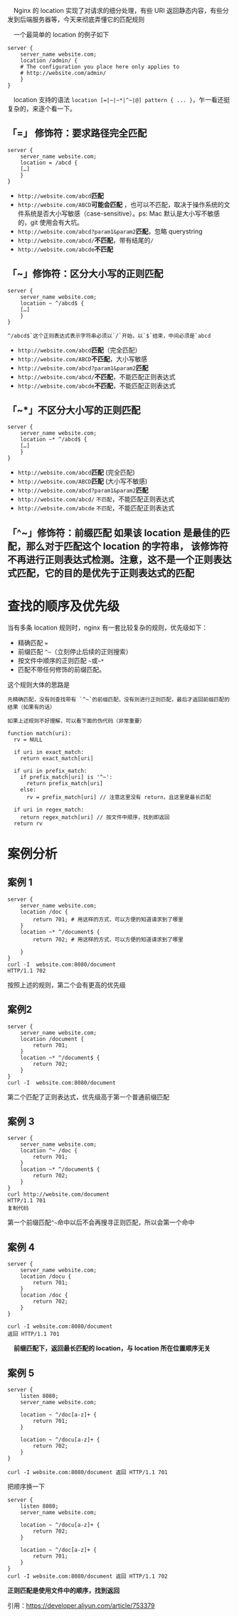 &emsp;Nginx 的 location 实现了对请求的细分处理，有些 URI 返回静态内容，有些分发到后端服务器等，今天来彻底弄懂它的匹配规则

&emsp;一个最简单的 location 的例子如下

```
server {
    server_name website.com;
    location /admin/ {
    # The configuration you place here only applies to
    # http://website.com/admin/
    }
}
```

&emsp;location 支持的语法 `location [=|~|~*|^~|@] pattern { ... }`，乍一看还挺复杂的，来逐个看一下。

## 「=」 修饰符：要求路径完全匹配

```nginx
server {
    server_name website.com;
    location = /abcd {
    […]
    }
}
```

- `http://website.com/abcd`**匹配**
- `http://website.com/ABCD`**可能会匹配** ，也可以不匹配，取决于操作系统的文件系统是否大小写敏感（case-sensitive）。ps: Mac 默认是大小写不敏感的，git 使用会有大坑。
- `http://website.com/abcd?param1&param2`**匹配**，忽略 querystring
- `http://website.com/abcd/`**不匹配**，带有结尾的`/`
- `http://website.com/abcde`**不匹配**

## 「~」修饰符：区分大小写的正则匹配

```nginx
server {
    server_name website.com;
    location ~ ^/abcd$ {
    […]
    }
}
```

```
^/abcd$`这个正则表达式表示字符串必须以`/`开始，以`$`结束，中间必须是`abcd
```

- `http://website.com/abcd`**匹配**（完全匹配）
- `http://website.com/ABCD`**不匹配**，大小写敏感
- `http://website.com/abcd?param1&param2`**匹配**
- `http://website.com/abcd/`**不匹配**，不能匹配正则表达式
- `http://website.com/abcde`**不匹配**，不能匹配正则表达式

## 「~*」不区分大小写的正则匹配

```nginx
server {
    server_name website.com;
    location ~* ^/abcd$ {
    […]
    }
}
```

- `http://website.com/abcd`**匹配** (完全匹配)
- `http://website.com/ABCD`**匹配** (大小写不敏感)
- `http://website.com/abcd?param1&param2`**匹配**
- `http://website.com/abcd/` `不匹配`，不能匹配正则表达式
- `http://website.com/abcde` `不匹配`，不能匹配正则表达式

## 「^~」修饰符：前缀匹配 如果该 location 是最佳的匹配，那么对于匹配这个 location 的字符串， 该修饰符不再进行正则表达式检测。注意，这不是一个正则表达式匹配，它的目的是优先于正则表达式的匹配

# 查找的顺序及优先级

当有多条 location 规则时，nginx 有一套比较复杂的规则，优先级如下：

- 精确匹配 `=`
- 前缀匹配 `^~`（立刻停止后续的正则搜索）
- 按文件中顺序的正则匹配 `~`或`~*`
- 匹配不带任何修饰的前缀匹配。

这个规则大体的思路是

```
先精确匹配，没有则查找带有 `^~`的前缀匹配，没有则进行正则匹配，最后才返回前缀匹配的结果（如果有的话）

如果上述规则不好理解，可以看下面的伪代码（非常重要）
```

```
function match(uri):
  rv = NULL
  
  if uri in exact_match:
    return exact_match[uri]
  
  if uri in prefix_match:
    if prefix_match[uri] is '^~':
      return prefix_match[uri]
    else:
      rv = prefix_match[uri] // 注意这里没有 return，且这里是最长匹配
   
  if uri in regex_match:
    return regex_match[uri] // 按文件中顺序，找到即返回
  return rv
```

# 案例分析

## 案例 1

```
server {
    server_name website.com;
    location /doc {
        return 701; # 用这样的方式，可以方便的知道请求到了哪里
    }
    location ~* ^/document$ {
        return 702; # 用这样的方式，可以方便的知道请求到了哪里

    }
}
curl -I  website.com:8080/document
HTTP/1.1 702
```

按照上述的规则，第二个会有更高的优先级

## 案例2

```
server {
    server_name website.com;
    location /document {
        return 701;
    }
    location ~* ^/document$ {
        return 702;
    }
}
curl -I  website.com:8080/document
```

第二个匹配了正则表达式，优先级高于第一个普通前缀匹配

## 案例 3

```
server {
    server_name website.com;
    location ^~ /doc {
        return 701;
    }
    location ~* ^/document$ {
        return 702;
    }
}
curl http://website.com/document
HTTP/1.1 701
复制代码
```

第一个前缀匹配`^~`命中以后不会再搜寻正则匹配，所以会第一个命中

## 案例 4

```
server {
    server_name website.com;
    location /docu {
        return 701;
    }
    location /doc {
        return 702;
    }
}

curl -I website.com:8080/document 
返回 HTTP/1.1 701
```

&emsp;**前缀匹配下，返回最长匹配的 location，与 location 所在位置顺序无关**

## 案例 5

```
server {
    listen 8080;
    server_name website.com;

    location ~ ^/doc[a-z]+ {
        return 701;
    }

    location ~ ^/docu[a-z]+ {
        return 702;
    }
}

curl -I website.com:8080/document 返回 HTTP/1.1 701
```

把顺序换一下

```
server {
    listen 8080;
    server_name website.com;

    location ~ ^/docu[a-z]+ {
        return 702;
    }
    
    location ~ ^/doc[a-z]+ {
        return 701;
    }
}
curl -I website.com:8080/document 返回 HTTP/1.1 702
```

**正则匹配是使用文件中的顺序，找到返回**

引用：https://developer.aliyun.com/article/753379